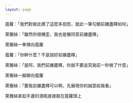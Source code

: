```yaml
---
layout: page
---
```


蔻蘿：「我們對彼此積了這麼多抱怨，就此一筆勾銷前嫌盡釋如何」

萊雅絲：「雖然你很機歪，我也是蠻同意前嫌盡釋」

萊雅絲一拳揮向蔻蘿

蔻蘿：「你幹什麼？不是說好前嫌盡釋」

萊雅絲：「是阿，我們前嫌盡釋，你就不要追究我前一秒做了什麼」

萊雅絲一腳踢向蔻蘿

萊雅絲：「要我前嫌盡釋可以啊，先展現你的誠意給我看」

萊雅絲拿起手邊的酒瓶直接敲在蔻蘿頭上
